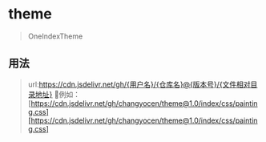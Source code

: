 # theme
>OneIndexTheme

## 用法  
 > url:https://cdn.jsdelivr.net/gh/{用户名}/{仓库名}@{版本号}/{文件相对目录地址}
 >📕例如：[https://cdn.jsdelivr.net/gh/changyocen/theme@1.0/index/css/painting.css][https://cdn.jsdelivr.net/gh/changyocen/theme@1.0/index/css/painting.css]
